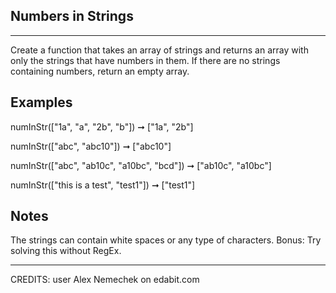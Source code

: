 ## Numbers in Strings

---

Create a function that takes an array of strings and returns an array with only the strings that have numbers in them. If there are no strings containing numbers, return an empty array.

## Examples

numInStr(["1a", "a", "2b", "b"]) ➞ ["1a", "2b"]

numInStr(["abc", "abc10"]) ➞ ["abc10"]

numInStr(["abc", "ab10c", "a10bc", "bcd"]) ➞ ["ab10c", "a10bc"]

numInStr(["this is a test", "test1"]) ➞ ["test1"]

## Notes

The strings can contain white spaces or any type of characters.
Bonus: Try solving this without RegEx.

---

CREDITS: user Alex Nemechek on edabit.com
